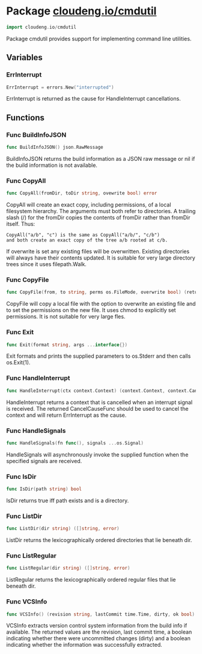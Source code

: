 # Package [cloudeng.io/cmdutil](https://pkg.go.dev/cloudeng.io/cmdutil?tab=doc)

```go
import cloudeng.io/cmdutil
```

Package cmdutil provides support for implementing command line utilities.

## Variables
### ErrInterrupt
```go
ErrInterrupt = errors.New("interrupted")

```
ErrInterrupt is returned as the cause for HandleInterrupt cancellations.



## Functions
### Func BuildInfoJSON
```go
func BuildInfoJSON() json.RawMessage
```
BuildInfoJSON returns the build information as a JSON raw message or nil if
the build information is not available.

### Func CopyAll
```go
func CopyAll(fromDir, toDir string, ovewrite bool) error
```
CopyAll will create an exact copy, including permissions, of a local
filesystem hierarchy. The arguments must both refer to directories.
A trailing slash (/) for the fromDir copies the contents of fromDir rather
than fromDir itself. Thus:

    CopyAll("a/b", "c") is the same as CopyAll("a/b/", "c/b")
    and both create an exact copy of the tree a/b rooted at c/b.

If overwrite is set any existing files will be overwritten. Existing
directories will always have their contents updated. It is suitable for very
large directory trees since it uses filepath.Walk.

### Func CopyFile
```go
func CopyFile(from, to string, perms os.FileMode, overwrite bool) (returnErr error)
```
CopyFile will copy a local file with the option to overwrite an existing
file and to set the permissions on the new file. It uses chmod to explicitly
set permissions. It is not suitable for very large fles.

### Func Exit
```go
func Exit(format string, args ...interface{})
```
Exit formats and prints the supplied parameters to os.Stderr and then calls
os.Exit(1).

### Func HandleInterrupt
```go
func HandleInterrupt(ctx context.Context) (context.Context, context.CancelCauseFunc)
```
HandleInterrupt returns a context that is cancelled when an interrupt signal
is received. The returned CancelCauseFunc should be used to cancel the
context and will return ErrInterrupt as the cause.

### Func HandleSignals
```go
func HandleSignals(fn func(), signals ...os.Signal)
```
HandleSignals will asynchronously invoke the supplied function when the
specified signals are received.

### Func IsDir
```go
func IsDir(path string) bool
```
IsDir returns true iff path exists and is a directory.

### Func ListDir
```go
func ListDir(dir string) ([]string, error)
```
ListDir returns the lexicographically ordered directories that lie beneath
dir.

### Func ListRegular
```go
func ListRegular(dir string) ([]string, error)
```
ListRegular returns the lexicographically ordered regular files that lie
beneath dir.

### Func VCSInfo
```go
func VCSInfo() (revision string, lastCommit time.Time, dirty, ok bool)
```
VCSInfo extracts version control system information from the build info
if available. The returned values are the revision, last commit time,
a boolean indicating whether there were uncommitted changes (dirty) and a
boolean indicating whether the information was successfully extracted.




